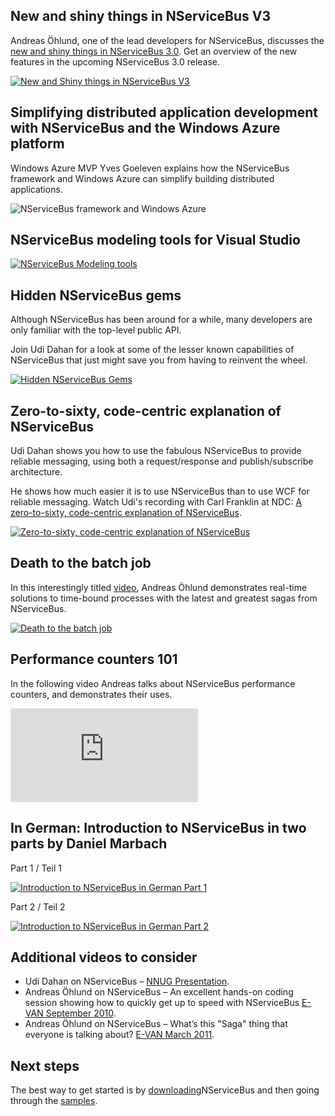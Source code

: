 <!--
title: "NServiceBus Videos"
tags: 
-->

New and shiny things in NServiceBus V3
--------------------------------------

Andreas Öhlund, one of the lead developers for NServiceBus, discusses the [new and shiny things in NServiceBus
3.0](http://skillsmatter.com/podcast/open-source-dot-net/nservicebus-3). Get an overview of the new features in the upcoming NServiceBus 3.0 release.

[![New and Shiny things in NServiceBus V3](http://images.nservicebus.com/VideosPageImages/InTheBrainOfAndreasNewAndShinyThingsInNServiceBus3.png "New and Shiny things in NServiceBus V3")](http://skillsmatter.com/podcast/open-source-dot-net/nservicebus-3)

Simplifying distributed application development with NServiceBus and the Windows Azure platform
-----------------------------------------------------------------------------------------------

Windows Azure MVP Yves Goeleven explains how the NServiceBus framework and Windows Azure can simplify building distributed applications.


![NServiceBus framework and Windows Azure](http://images.nservicebus.com/VideosPageImages/YvesWindowsAzure.png "NServiceBus framework and Windows Azure")


NServiceBus modeling tools for Visual Studio
--------------------------------------------

[![NServiceBus Modeling tools](http://images.nservicebus.com/VideosPageImages/NServiceBusModeling.png "NServiceBus Modeling tools")](http://vimeo.com/29659143)

Hidden NServiceBus gems
-----------------------

Although NServiceBus has been around for a while, many developers are only familiar with the top-level public API.

Join Udi Dahan for a look at some of the lesser known capabilities of NServiceBus that just might save you from having to reinvent the wheel.

[![Hidden NServiceBus Gems](http://images.nservicebus.com/VideosPageImages/UdiDahanHiddenNServiceBusGems.png "Hidden NServiceBus Gems")](http://skillsmatter.com/podcast/home/hidden-nservicebus-gems/js-1884)

Zero-to-sixty, code-centric explanation of NServiceBus
------------------------------------------------------

Udi Dahan shows you how to use the fabulous NServiceBus to provide reliable messaging, using both a request/response and publish/subscribe architecture.

He shows how much easier it is to use NServiceBus than to use WCF for reliable messaging. Watch Udi's recording with Carl Franklin at NDC: [A zero-to-sixty, code-centric explanation of NServiceBus](http://dnrtv.com/default.aspx?ShowID=202).

[![Zero-to-sixty, code-centric explanation of NServiceBus](http://images.nservicebus.com/VideosPageImages/ZeroToSixtyCodeCentricExplanationOfNServiceBus.png "Zero-to-sixty, code-centric explanation of NServiceBus")](http://dnrtv.com/default.aspx?ShowID=202)

Death to the batch job
----------------------

In this interestingly titled
[video](http://skillsmatter.com/podcast/home/death-batch-job/te-4548), Andreas Öhlund demonstrates real-time solutions to time-bound processes with the latest and greatest sagas from NServiceBus.

[![Death to the batch job](http://images.nservicebus.com/VideosPageImages/InTheBrainOfAndreasDeathToTheBatchJob.png)](http://skillsmatter.com/podcast/home/death-batch-job/te-4548)

Performance counters 101
------------------------

In the following video Andreas talks about NServiceBus performance counters, and demonstrates their uses.

<iframe allowfullscreen="true" frameborder="0" src="http://www.youtube.com/embed/gKLHT7Kj4Rg"></iframe>

In German: Introduction to NServiceBus in two parts by Daniel Marbach
---------------------------------------------------------------------

Part 1 / Teil 1

[![Introduction to NServiceBus in German Part
1](http://images.nservicebus.com/VideosPageImages/IntroductionToNServiceBusInGermanPart1.png "Introduction to NServiceBus in German Part 1")](http://vimeo.com/51143422)

Part 2 / Teil 2

[![Introduction to NServiceBus in German Part
2](http://images.nservicebus.com/VideosPageImages/IntroductionToNServiceBusInGermanPart2.png "Introduction to NServiceBus in German Part 2")](http://vimeo.com/51207878)

Additional videos to consider
-----------------------------

-   Udi Dahan on NServiceBus – [NNUG
    Presentation](http://blog.torresdal.net/2010/06/08/NNUGPresentationUdiDahanOnNServiceBus.aspx).
-   Andreas Öhlund on NServiceBus – An excellent hands-on coding session
    showing how to quickly get up to speed with NServiceBus [E-VAN
    September 2010](http://vimeo.com/15437620).
-   Andreas Öhlund on NServiceBus – What’s this "Saga" thing that
    everyone is talking about? [E-VAN March
    2011](http://vimeo.com/20839681).

Next steps
----------

The best way to get started is by
[downloading](http://particular.net/downloads)NServiceBus and then going through the [samples](topics/samples).

